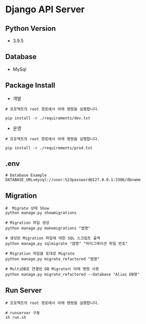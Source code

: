 # Django API Server

## Python Version
* 3.9.5

## Database
* MySql

## Package Install
* 개발
```shell
# 프로젝트의 root 경로에서 아래 명령을 실행합니다.

pip install -r ./requirements/dev.txt
```
* 운영
```shell
# 프로젝트의 root 경로에서 아래 명령을 실행합니다.

pip install -r ./requirements/prod.txt
```

## .env

```dotenv
# Database Example
DATABASE_URL=mysql://user:%23password@127.0.0.1:3306/dbname
```

## Migration
```shell
#  Migrate 상태 Show
python manage.py showmigrations

# Migration 파일 생성
python manage.py makemigrations "앱명"

# 생성된 Migration 파일에 대한 SQL 스크립트 출력
python manage.py sqlmigrate "앱명" "마이그레이션 파일 번호"

# Migration 파일을 토대로 Migrate
python manage.py migrate_refactored "앱명"

# MultiDB로 연결된 DB Migrate시 아래 명령 사용
python manage.py migrate_refactored --database "Alias DB명"
```

## Run Server
```shell
# 프로젝트의 root 경로에서 아래 명령을 실행합니다.

# runserver 구동
sh run.sh
```